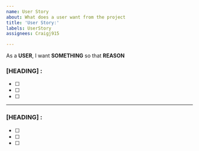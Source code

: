 ```yaml
---
name: User Story
about: What does a user want from the project
title: 'User Story:'
labels: UserStory
assignees: Craigj915

---
```


As a **USER**, I want **SOMETHING** so that **REASON**

### [HEADING] :

- [ ] [ITEM]: [Description]
- [ ] [ITEM]: [Description]
- [ ] [ITEM]: [Description]
---
### [HEADING] :

- [ ] [ITEM]: [Description]
- [ ] [ITEM]: [Description]
- [ ] [ITEM]: [Description]
